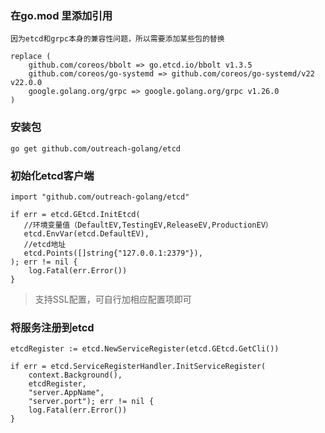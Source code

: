 ### 在go.mod 里添加引用
```
因为etcd和grpc本身的兼容性问题，所以需要添加某些包的替换

replace (
    github.com/coreos/bbolt => go.etcd.io/bbolt v1.3.5
    github.com/coreos/go-systemd => github.com/coreos/go-systemd/v22 v22.0.0
    google.golang.org/grpc => google.golang.org/grpc v1.26.0
)
```

### 安装包
`go get github.com/outreach-golang/etcd`
### 初始化etcd客户端
```
import "github.com/outreach-golang/etcd"

if err = etcd.GEtcd.InitEtcd(
   //环境变量值（DefaultEV,TestingEV,ReleaseEV,ProductionEV）
   etcd.EnvVar(etcd.DefaultEV),
   //etcd地址
   etcd.Points([]string{"127.0.0.1:2379"}),
); err != nil {
    log.Fatal(err.Error())
}
```
> 支持SSL配置，可自行加相应配置项即可
### 将服务注册到etcd
```
etcdRegister := etcd.NewServiceRegister(etcd.GEtcd.GetCli())

if err = etcd.ServiceRegisterHandler.InitServiceRegister(
    context.Background(),
    etcdRegister,
    "server.AppName",
    "server.port"); err != nil {
    log.Fatal(err.Error())
}
```
